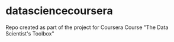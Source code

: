 datasciencecoursera
===================

Repo created as part of the project for Coursera Course "The Data Scientist's Toolbox"
